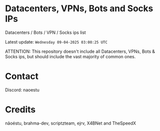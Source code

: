 # Datacenters, VPNs, Bots and Socks IPs
 
Datacenters / Bots / VPN / Socks ips list

Latest update: `Wednesday 09-04-2025 03:00:25 UTC` 

ATTENTION: This repository doesn't include all Datacenters, VPNs, Bots & Socks ips, 
but should include the vast majority of common ones.

# Contact
Discord: naoestu

# Credits
nãoéstu, brahma-dev, scriptzteam, ejrv, X4BNet and TheSpeedX
